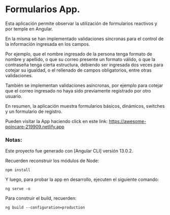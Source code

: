 # Formularios App.

Esta aplicación permite observar la utilización de formularios reactivos y por temple en Angular.

En la misma se han implementado validaciones síncronas para el control de la información ingresada en los campos. 

Por ejemplo, que el nombre ingresado de la persona tenga formato de nombre y apellido, o que su correo presente un formato válido, o que la contraseña tenga cierta estructura, debiendo ser ingresada dos veces para cotejar su igualdad, o el rellenado de campos obligatorios, entre otras validaciones.

También se implementan validaciones asíncronas, por ejemplo para cotejar que el correo ingresado no haya sido previamente registrado por otro usuario.

En resumen, la aplicación muestra formularios básicos, dinámicos, switches y un formulario de registro.

Pueden visitar la App haciendo click en este link: https://awesome-poincare-219909.netlify.app

### Notas:

Este proyecto fue generado con [Angular CLI] versión 13.0.2.

Recuerden reconstruir los módulos de Node:

```
npm install
```

Y luego, para probar la app en desarrollo, ejecuten el siguiente comando:

```
ng serve -o
```

Para construir el build, recuerden:

```
ng build --configuration=production
```
